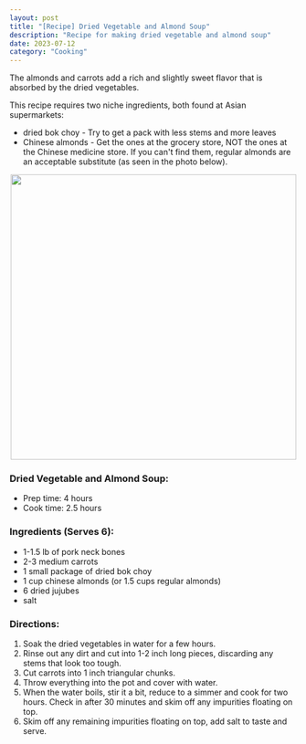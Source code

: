 ```yaml
---
layout: post
title: "[Recipe] Dried Vegetable and Almond Soup"
description: "Recipe for making dried vegetable and almond soup"
date: 2023-07-12
category: "Cooking"
---
```


The almonds and carrots add a rich and slightly sweet flavor that is absorbed by the dried vegetables.

This recipe requires two niche ingredients, both found at Asian supermarkets:
- dried bok choy - Try to get a pack with less stems and more leaves
- Chinese almonds - Get the ones at the grocery store, NOT the ones at the Chinese medicine store. If you can't find them, regular almonds are an acceptable substitute (as seen in the photo below).

<!-- more -->

<p align="center">
  <img height="500" src="https://yangdanny97.github.io/misc/cooking/dried-vegetable-soup.png">
</p>

### Dried Vegetable and Almond Soup:
- Prep time: 4 hours
- Cook time: 2.5 hours

### Ingredients (Serves 6):
- 1-1.5 lb of pork neck bones
- 2-3 medium carrots
- 1 small package of dried bok choy
- 1 cup chinese almonds (or 1.5 cups regular almonds)
- 6 dried jujubes
- salt

### Directions:
1. Soak the dried vegetables in water for a few hours. 
2. Rinse out any dirt and cut into 1-2 inch long pieces, discarding any stems that look too tough.
3. Cut carrots into 1 inch triangular chunks.
4. Throw everything into the pot and cover with water.
5. When the water boils, stir it a bit, reduce to a simmer and cook for two hours. Check in after 30 minutes and skim off any impurities floating on top.
6. Skim off any remaining impurities floating on top, add salt to taste and serve.